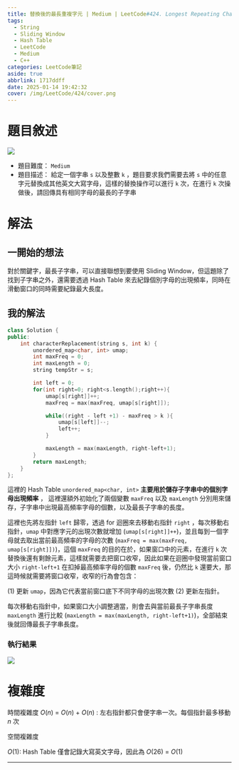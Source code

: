 ```yaml
---
title: 替換後的最長重複字元 | Medium | LeetCode#424. Longest Repeating Character Replacement
tags:
  - String
  - Sliding Window
  - Hash Table
  - LeetCode
  - Medium
  - C++
categories: LeetCode筆記
aside: true
abbrlink: 1717ddff
date: 2025-01-14 19:42:32
cover: /img/LeetCode/424/cover.png
---
```


# 題目敘述

![](/img/LeetCode/424/question.jpeg)

- 題目難度： `Medium`
- 題目描述： 給定一個字串 `s` 以及整數 `k` ，題目要求我們需要去將 `s` 中的任意字元替換成其他英文大寫字母，這樣的替換操作可以進行 `k` 次，在進行 `k` 次操做後，請回傳具有相同字母的最長的子字串

# 解法

## 一開始的想法

對於關鍵字，最長子字串，可以直接聯想到要使用 Sliding Window，但這題除了找到子字串之外，還需要透過 Hash Table 來去紀錄個別字母的出現頻率，同時在滑動窗口的同時需要紀錄最大長度。


## 我的解法

```c++
class Solution {
public:
    int characterReplacement(string s, int k) {
        unordered_map<char, int> umap;
        int maxFreq = 0;
        int maxLength = 0;
        string tempStr = s;

        int left = 0;
        for(int right=0; right<s.length();right++){
            umap[s[right]]++;
            maxFreq = max(maxFreq, umap[s[right]]);

            while((right - left +1) - maxFreq > k ){
                umap[s[left]]--;
                left++;
            }

            maxLength = max(maxLength, right-left+1);
        }
        return maxLength;
    }
};
```

這裡的 Hash Table `unordered_map<char, int>`  **主要用於儲存子字串中的個別字母出現頻率** ， 這裡還額外初始化了兩個變數 `maxFreq` 以及 `maxLength` 分別用來儲存，子字串中出現最高頻率字母的個數，以及最長子字串的長度。 


這裡也先將左指針 `left` 歸零，透過 for 迴圈來去移動右指針 `right` ，每次移動右指針，`umap` 中對應字元的出現次數就增加 (`umap[s[right]]++`)，並且每到一個字母就去取出當前最高頻率的字母的次數 (`maxFreq = max(maxFreq, umap[s[right]])`)，這個 `maxFreq` 的目的在於，如果窗口中的元素，在進行 `k` 次替換後還有剩餘元素，這樣就需要去把窗口收窄，因此如果在迴圈中發現當前窗口大小 `right-left+1` 在扣掉最高頻率字母的個數 `maxFreq` 後，仍然比 `k` 還要大，那這時候就需要將窗口收窄，收窄的行為會包含： 

(1) 更新 `umap`，因為它代表當前窗口底下不同字母的出現次數 
(2) 更新左指針。

每次移動右指針中，如果窗口大小調整適當，則會去與當前最長子字串長度 `maxLength` 進行比較 (`maxLength = max(maxLength, right-left+1)`)，全部結束後就回傳最長子字串長度。

### 執行結果

![](/img/LeetCode/424/result.jpeg)

# 複雜度

時間複雜度
$O(n)$ = $O(n)$ + $O(n)$ : 左右指針都只會便字串一次。每個指針最多移動 $n$ 次

空間複雜度

$O(1)$: Hash Table 僅會記錄大寫英文字母，因此為 $O(26)$ = $O(1)$

---



